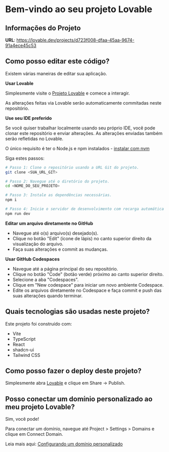 # Bem-vindo ao seu projeto Lovable

## Informações do Projeto

**URL**: https://lovable.dev/projects/d723f008-dfaa-45aa-9674-91a4ece45c53

## Como posso editar este código?

Existem várias maneiras de editar sua aplicação.

**Usar Lovable**

Simplesmente visite o [Projeto Lovable](https://lovable.dev/projects/d723f008-dfaa-45aa-9674-91a4ece45c53) e comece a interagir.

As alterações feitas via Lovable serão automaticamente commitadas neste repositório.

**Use seu IDE preferido**

Se você quiser trabalhar localmente usando seu próprio IDE, você pode clonar este repositório e enviar alterações. As alterações enviadas também serão refletidas no Lovable.

O único requisito é ter o Node.js e npm instalados - [instalar com nvm](https://github.com/nvm-sh/nvm#installing-and-updating)

Siga estes passos:

```sh
# Passo 1: Clone o repositório usando a URL Git do projeto.
git clone <SUA_URL_GIT>

# Passo 2: Navegue até o diretório do projeto.
cd <NOME_DO_SEU_PROJETO>

# Passo 3: Instale as dependências necessárias.
npm i

# Passo 4: Inicie o servidor de desenvolvimento com recarga automática e visualização instantânea.
npm run dev
```

**Editar um arquivo diretamente no GitHub**

- Navegue até o(s) arquivo(s) desejado(s).
- Clique no botão "Edit" (ícone de lápis) no canto superior direito da visualização do arquivo.
- Faça suas alterações e commit as mudanças.

**Usar GitHub Codespaces**

- Navegue até a página principal do seu repositório.
- Clique no botão "Code" (botão verde) próximo ao canto superior direito.
- Selecione a aba "Codespaces".
- Clique em "New codespace" para iniciar um novo ambiente Codespace.
- Edite os arquivos diretamente no Codespace e faça commit e push das suas alterações quando terminar.

## Quais tecnologias são usadas neste projeto?

Este projeto foi construído com:

- Vite
- TypeScript
- React
- shadcn-ui
- Tailwind CSS

## Como posso fazer o deploy deste projeto?

Simplesmente abra [Lovable](https://lovable.dev/projects/d723f008-dfaa-45aa-9674-91a4ece45c53) e clique em Share -> Publish.

## Posso conectar um domínio personalizado ao meu projeto Lovable?

Sim, você pode!

Para conectar um domínio, navegue até Project > Settings > Domains e clique em Connect Domain.

Leia mais aqui: [Configurando um domínio personalizado](https://docs.lovable.dev/features/custom-domain#custom-domain)
